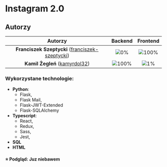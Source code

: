 # Instagram 2.0

## Autorzy

| Autorzy | Backend | Frontend |
| :---: | :---: | :---: |
| **Franciszek Szeptycki** ([franciszek-szeptycki](https://github.com/franciszek-szeptycki))  | ![0%](https://progress-bar.dev/0)  | ![100%](https://progress-bar.dev/100)  |
| **Kamil Żegleń** ([kamyrdol32](https://github.com/kamyrdol32))  | ![100%](https://progress-bar.dev/100)  | ![1%](https://progress-bar.dev/0)  |

### Wykorzystane technologie:
  - **Python**:
      - Flask,
      - Flask Mail,
      - Flask-JWT-Extended
      - Flask-SQLAlchemy
  - **Typescript**:
      - React,
      - Redux,
      - Sass,
      - Jest,
  - **SQL**
  - **HTML**

#### :star: Podgląd: Juz niebawem
